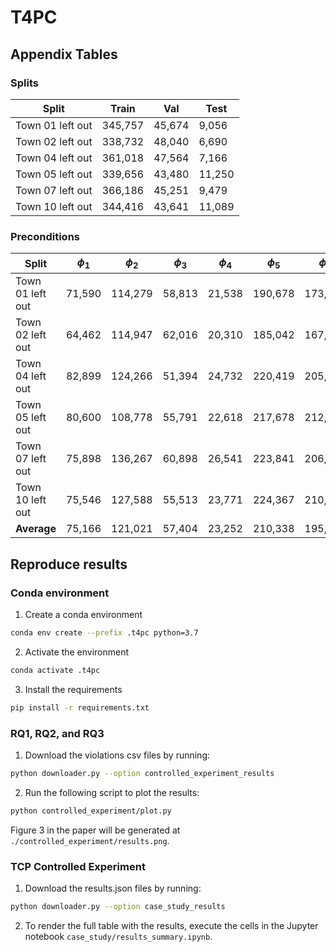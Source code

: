 # T4PC

## Appendix Tables

### Splits
| Split             | Train   | Val    | Test  |
|-------------------|---------|--------|-------|
| Town 01 left out  | 345,757 | 45,674 | 9,056 |
| Town 02 left out  | 338,732 | 48,040 | 6,690 |
| Town 04 left out  | 361,018 | 47,564 | 7,166 |
| Town 05 left out  | 339,656 | 43,480 | 11,250|
| Town 07 left out  | 366,186 | 45,251 | 9,479 |
| Town 10 left out  | 344,416 | 43,641 | 11,089|

### Preconditions
| Split             | $\phi_1$  | $\phi_2$  | $\phi_3$  | $\phi_4$  | $\phi_5$  | $\phi_6$  |
|-------------------|-----------|-----------|-----------|-----------|-----------|-----------|
| Town 01 left out  | 71,590    | 114,279   | 58,813    | 21,538    | 190,678   | 173,238   |
| Town 02 left out  | 64,462    | 114,947   | 62,016    | 20,310    | 185,042   | 167,602   |
| Town 04 left out  | 82,899    | 124,266   | 51,394    | 24,732    | 220,419   | 205,241   |
| Town 05 left out  | 80,600    | 108,778   | 55,791    | 22,618    | 217,678   | 212,275   |
| Town 07 left out  | 75,898    | 136,267   | 60,898    | 26,541    | 223,841   | 206,229   |
| Town 10 left out  | 75,546    | 127,588   | 55,513    | 23,771    | 224,367   | 210,240   |
| **Average**       | 75,166    | 121,021   | 57,404    | 23,252    | 210,338   | 195,804   |



## Reproduce results
### Conda environment
1. Create a conda environment
```bash
conda env create --prefix .t4pc python=3.7
```
2. Activate the environment
```bash
conda activate .t4pc
```
3. Install the requirements
```bash
pip install -r requirements.txt
```


### RQ1, RQ2, and RQ3
1. Download the violations csv files by running:
```bash
python downloader.py --option controlled_experiment_results
```
2. Run the following script to plot the results:
```bash
python controlled_experiment/plot.py
```
Figure 3 in the paper will be generated at `./controlled_experiment/results.png`.

### TCP Controlled Experiment
1. Download the results.json files by running:
```bash
python downloader.py --option case_study_results
```
2. To render the full table with the results, execute the cells in the Jupyter notebook `case_study/results_summary.ipynb`.

